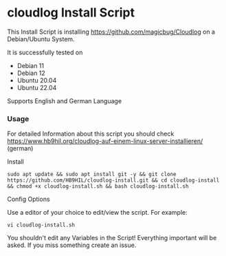 # cloudlog Install Script

This Install Script is installing https://github.com/magicbug/Cloudlog on a Debian/Ubuntu System.

It is successfully tested on
- Debian 11
- Debian 12
- Ubuntu 20.04
- Ubuntu 22.04

Supports English and German Language

### Usage

For detailed Information about this script you should check https://www.hb9hil.org/cloudlog-auf-einem-linux-server-installieren/ (german)

Install
```
sudo apt update && sudo apt install git -y && git clone https://github.com/HB9HIL/cloudlog-install.git && cd cloudlog-install && chmod +x cloudlog-install.sh && bash cloudlog-install.sh
```

Config Options

Use a editor of your choice to edit/view the script.
For example:
```
vi cloudlog-install.sh
```

You shouldn't edit any Variables in the Script! Everything important will be asked. If you miss something create an issue.

